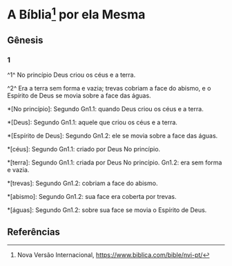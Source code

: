 # A Bíblia[^nvi] por ela Mesma

## Gênesis

### 1

^1^ No princípio Deus criou os céus e a terra.

^2^ Era a terra sem forma e vazia; trevas cobriam a face do abismo, e o Espírito de Deus se movia sobre a face das águas.

<!-- Termos -->

*[No princípio]: Segundo Gn1.1: quando Deus criou os céus e a terra.

*[Deus]: Segundo Gn1.1: aquele que criou os céus e a terra.

*[Espírito de Deus]: Segundo Gn1.2: ele se movia sobre a face das águas.

*[céus]: Segundo Gn1.1: criado por Deus No princípio.

*[terra]: Segundo Gn1.1: criada por Deus No princípio. Gn1.2: era sem forma e vazia.

*[trevas]: Segundo Gn1.2: cobriam a face do abismo.

*[abismo]: Segundo Gn1.2: sua face era coberta por trevas.

*[águas]: Segundo Gn1.2: sobre sua face se movia o Espírito de Deus.

## Referências

[^nvi]: Nova Versão Internacional, <https://www.biblica.com/bible/nvi-pt/>
